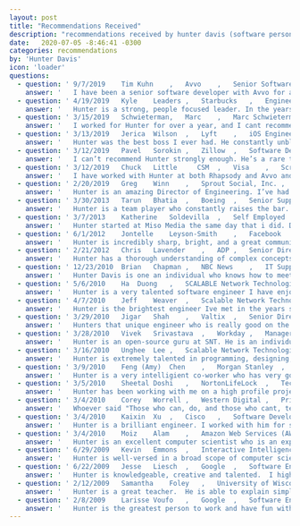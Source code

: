 ```yaml
---
layout: post
title: "Recommendations Received"
description: "recommendations received by hunter davis (software person)"
date:   2020-07-05 -8:46:41 -0300
categories: recommendations
by: 'Hunter Davis'
icon: 'loader'
questions:
  - question: '	9/7/2019	Tim	Kuhn	, 	Avvo	, 	Senior Software Engineer	'
    answer: '	I have been a senior software developer with Avvo for approximately two years. When I began working with Avvo, Hunter was the acting Director of Engineering. He was the Hiring Manager when I interviewed; I was immediately impressed with him both as a technical leader and as a sincere, caring person.   Hunter was a uniting leader at Avvo. He encouraged all of us to find our place within the R&D teams, encouraging and enabling us to be our best. Hunter lead by mentoring and encouraging mentorship within the teams he was responsible for. Those of us who worked with him learned from him, enjoyed our time with him and became better technologists as well as better individuals.   I have worked with numerous leaders during my eighteen years in technology, few have made such a positive difference in my life as Hunter. I look forward to the day when I have the opportunity to work with him again. He is a magnetic and personable leader; he would be a magnificent addition to any to any organization’s Senior Management team.  	'
  - question: '	4/19/2019	Kyle	Leaders	, 	Starbucks	, 	Engineering Manager	'
    answer: '	Hunter is a strong, people focused leader. In the years I worked with him, I saw him grow brand new engineers into solid, confident developers while building his organization as a whole. Hunter is also passionate about creating high performing Agile organizations. He was constantly encouraging his teams to improve their agile practice while he worked to on pragmatic ways to resolve organizational rough edges. His focus on personal growth and team engagement has really served him well at Avvo, and I would recommend him at any engineering organization.	'
  - question: '	3/15/2019	Schwieterman,	Marc	, 	Marc Schwieterman Software, LLC	, 	Owner	'
    answer: '	I worked for Hunter for over a year, and I cant recommend him strongly enough. He is one of the rare people who is both technically deep and also excels at navigating interpersonal and political situations. Hunter really cares about his people, and he does a great job of balancing the needs of those that report to him with accomplishing broader company objectives. I saw him play a significant role in growing teams agile skills and introducing the company at large to new ways of thinking about product development, all while making time for one on ones and his team. I have been fortunate to work for several great managers over the years, and Hunter is amongst them, while also possessing a unique ability to really lead and inspire.	'
  - question: '	3/13/2019	Jerica	Wilson	, 	Lyft	, 	iOS Engineer	'
    answer: '	Hunter was the best boss I ever had. He constantly unblocked me when I ran into roadblocks getting my work done, kept in touch with me, and knew how to stay out of my way as well so I could get my work done. On top of all this, he seemed to really care about my well being and individually, my future career. I hope someday I have another manager like that or even better, get to work for him again. I think it goes without saying that Id recommend him to any company seeking a professional leader in technology.	'
  - question: '	3/12/2019	Pavel	Sorokin	, 	Zillow	, 	Software Development Manager	'
    answer: '	I can’t recommend Hunter strongly enough. He’s a rare technical leader that combines a strong technical background with an ability to lead, inspire, and grow teams and individuals. I have seen him work with with many, many folks, from interns to engineering managers, to set them up for success. At Avvo, he has nurtured and promoted two cohorts of successful engineering managers. Hunter has a way to align the company’s business goals with the individuals’ professional aspirations, ensuring a very high level of alignment and motivation, and as a result, a high retention rate in his teams. I’d say that most if not all people who have worked with Hunter would say they’ve learned a lot from him. Above all, Hunter is a very caring and ethical person, a true servant leader. For me, it was an absolute honor to work with him and learn from him. 	'
  - question: '	3/12/2019	Chuck	Little     CSM	, 	Visa	, 	Scrum Master	'
    answer: '	I have worked with Hunter at both Rhapsody and Avvo and I can say that his absolute super power is that he listens.  He listened at Avvo when no one else in management was and initiated profound change that can be felt in the company culture to this day.  If you need help in establishing a healthier culture of mentoring and diverse inclusiveness Hunter is the leader for you.  He also happens to be the best Android developer I have ever worked with so theres that!	'
  - question: '	2/20/2019	Greg	Winn	, 	Sprout Social, Inc.	, 	Customer Development Account Executive	'
    answer: '	Hunter is an amazing Director of Engineering. I’ve had the pleasure of working with Hunter on multiple projects over the last year, even though we are not in the same department. He always has a smile and is willing to give any assistance, no matter how busy he may be. He was instrumental in developing myself and countless others both professionally and personally. I highly recommend Hunter for any company looking to raise the bar of their technical team. His skills and professionalism make him an asset that any company would be lucky to have.	'
  - question: '	3/30/2013	Tarun	Bhatia	, 	Boeing	, 	Senior Supply Chain Manager	'
    answer: '	Hunter is a team player who constantly raises the bar. He is always there to answer your questions or offer suggestions with a smile regardless of how busy he might be. His efforts in delivering a great product are equally appreciated. In a hyper competitive environment, he brings the entrepreneurial skills most companies like to see in their employees. He will be a great asset to any team.	'
  - question: '	3/7/2013	Katherine	Soldevilla	, 	Self Employed	, 	Freelance Illustrator and Visual Development Artist	'
    answer: '	Hunter started at Miso Media the same day that i did. During my time there, his dedication, professional attitude, and ability to manage his time well never wavered. Despite his already impressive work experience, he is open to learn new things. He is definitely a team player and easy to work and get along with.	'
  - question: '	6/1/2012	Jontelle	Leyson-Smith	, 	Facebook	, 	Diversity Program Manager	'
    answer: '	Hunter is incredibly sharp, bright, and a great communicator to boot. He instantly meshed well with his group and our organization as a whole. Hunters technical talents and creativity are well above average, and that combined with his easy-going personality make him an ideal coworker. Hooray for Hunter!	'
  - question: '	2/21/2012	Chris	Lavender	, 	ADP	, 	Senior Director, Application Development	'
    answer: '	Hunter has a thorough understanding of complex concepts, but simultaneously can translate those concepts into plain speech.  Hes been an extremely helpful colleague despite the fact that weve worked on separate development teams.  These points combined with an easy to work with and open minded personality makes Hunter an asset to any organization.	'
  - question: '	12/23/2010	Brian	Chapman	, 	NBC News	, 	IT Support Analyst, Client Services	'
    answer: '	Hunter Davis is one an individual who knows how to meet deadlines and work with his team to get whatever needs to be completed done. Hes one of the most task dedicated and detail oriented people that Ive ever met.	'
  - question: '	5/6/2010	Ha	Duong	, 	SCALABLE Network Technologies	, 	Principal Software Engineer	'
    answer: '	Hunter is a very talented software engineer I have enjoyed to work with. I have always turned to him if I have questions about programming and OS systems. He is a nice person that can be easy to fit to senior engineering position in IT company.	'
  - question: '	4/7/2010	Jeff	Weaver	, 	Scalable Network Technologies	, 	Vice President of Engineering	'
    answer: '	Hunter is the brightest engineer Ive met in the years since I worked in Silicon Valley.  He is a natural engineer -- a rare quality -- quick to pick up complex concepts and able to implement them easily.  A pleasure to work with.	'
  - question: '	3/29/2010	Jigar	Shah	, 	Valtix	, 	Senior Director of Product Management	'
    answer: '	Hunters that unique engineer who is really good on the technical side and also can work well with the business/management side. He has become the go-to guy for solving some of our most vexing technical issues.	'
  - question: '	3/28/2010	Vivek	Srivastava	, 	Workday	, 	Manager Product Management	'
    answer: '	Hunter is an open-source guru at SNT. He is an individual contributor across all SNT products and is a true engineer when it comes to solving problems. I recommend Hunter for his exceptional problem-solving skills and his knack for open-source projects. He is also a very good team player with excellent communication capabilities.	'
  - question: '	3/16/2010	Unghee	Lee	, 	Scalable Network Technologies Inc	, 	Chief Software Engineer	'
    answer: '	Hunter is extremely talented in programming, designing, and communications.  His potential at works includes, but not limited to, responsibility, timely manners, and most of all team play.  He is entitled to be recommended as an excellent coworker as well as a reliable consultant.	'
  - question: '	3/9/2010	Feng (Amy)	Chen	, 	Morgan Stanley	, 	VP Analytics Developer	'
    answer: '	Hunter is a very intelligient co-worker who has very good knowledge in computer science field but also has the ability to organize and lead group. He played very important role in kernel team in scalable networks. With his easy-going personality, he is welcomed by everyone in the company. I would highly recommend him for any positions in the field of computer programing field.	'
  - question: '	3/5/2010	Sheetal	Doshi	, 	NortonLifeLock	, 	Technical Director	'
    answer: '	Hunter has been working with me on a high profile project, and its been great having him on the team. He has the ability to grasp complex concepts very quickly and rapidly come up with working prototypes of these ideas. An excellent team player, he is a good leader in the making.	'
  - question: '	3/4/2010	Corey	Worrell	, 	Western Digital	, 	Principal Engineer (Web Development/Data Analytics)	'
    answer: '	Whoever said "Those who can, do, and those who cant, teach" never met Hunter.  Hunter is both a very skilled and talented computer scientist, as well as a great mentor.  Every time Ive ever come to Hunter with a question or problem, he never hesitated to help me out no matter how busy he was (and he was very frequently busy, because I was hardly the only person at Scalable Network Technologies who recognized his competence).  I dont think I could possibly recommend anyone more strongly than I recommend Hunter, and I have no doubt that he could do any job in the computer science industry without missing a step.	'
  - question: '	3/4/2010	Kaixin	Xu	, 	Cisco	, 	Software Development Manager	'
    answer: '	Hunter is a brilliant engineer. I worked with him for several projects. He was a problem solver and always have excellent ideas. For most of the projects, he was able to finish with much shorter time than expected. He also has solid knowledge in both Linux and Windows systems. He is easy to collaborate with. I enjoyed working with him.	'
  - question: '	3/4/2010	Moiz	Alam	, 	Amazon Web Services (AWS)	, 	Solutions Architect	'
    answer: '	Hunter is an excellent computer scientist who is an expert in a wide variety of areas, including HPC, system architecture, and algorithmic development. Furthermore, he is a great mentor to me at my current company, and is actively involved in idea creation and improving the companys bottom line. He is passionate in all of his endeavors, as evidenced by his website, and his work has been showcased on websites such as hack-a-day and endgadget. I recommend him for any high-power computer science work in general.	'
  - question: '	6/29/2009	Kevin	Emmons	, 	Interactive Intelligence	, 	Software Engineer	'
    answer: '	Hunter is well-versed in a broad scope of computer science tasks and was a pleasure to work alongside.	'
  - question: '	6/22/2009	Jesse	Liesch	, 	Google	, 	Software Engineer	'
    answer: '	Hunter is knowledgeable, creative and talented.  I highly recommend him for any task.	'
  - question: '	2/12/2009	Samantha	Foley	, 	University of Wisconsin-La Crosse	, 	Assistant Professor	'
    answer: '	Hunter is a great teacher.  He is able to explain simple and complex concepts to students at various levels with ease.  He commands authority in the classroom while remaining open and relaxed with the students.  I could always rely on him to do his parts of the teaching, and support and respect me when I taught.	'
  - question: '	2/8/2009	Larisse	Voufo	, 	Google	, 	Software Engineer	'
    answer: '	Hunter is the greatest person to work and have fun with. If you ever need a friend in down times, he is the one to call -- both professionally or socially. I remember going through a depressing period once, and he took me on a bike ride! It was the coolest thing ever, an Ill never forget that day!	'
---
```

